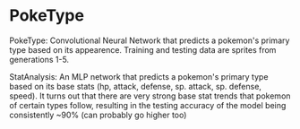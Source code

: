 # PokeType

PokeType: Convolutional Neural Network that predicts a pokemon's primary type based on its appearence. Training and testing data are sprites from generations 1-5.

StatAnalysis: An MLP network that predicts a pokemon's primary type based on its base stats (hp, attack, defense, sp. attack, sp. defense, speed). It turns out that there are very strong base stat trends that pokemon of certain types follow, resulting in the testing accuracy of the model being consistently ~90% (can probably go higher too)